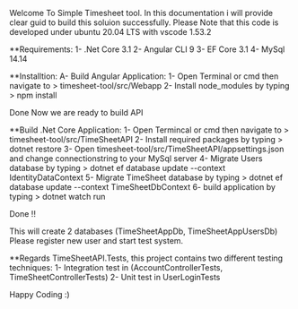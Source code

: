 Welcome To Simple Timesheet tool.
In this documentation i will provide clear guid to build this soluion successfully.
Please Note that this code is developed under ubuntu 20.04 LTS with vscode 1.53.2

**Requirements:
1- .Net Core 3.1
2- Angular CLI 9
3- EF Core 3.1
4- MySql 14.14

**Installtion:
A- Build Angular Application:
    1- Open Terminal or cmd then navigate to > timesheet-tool/src/Webapp
    2- Install node_modules by typing > npm install

Done Now we are ready to build API

**Build .Net Core Application:
    1- Open Termincal or cmd then navigate to > timesheet-tool/src/TimeSheetAPI
    2- Install required packages by typing > dotnet restore
    3- Open timesheet-tool/src/TimeSheetAPI/appsettings.json and change connectionstring to your MySql server
    4- Migrate Users database by typing > dotnet ef database update --context IdentityDataContext
    5- Migrate TimeSheet database by typing > dotnet ef database update --context TimeSheetDbContext
    6- build application by typing > dotnet watch run

Done !!

This will create 2 databases (TimeSheetAppDb, TimeSheetAppUsersDb)
Please register new user and start test system.

**Regards TimeSheetAPI.Tests, this project contains two different testing techniques:
1- Integration test in (AccountControllerTests, TimeSheetControllerTests)
2- Unit test in UserLoginTests

Happy Coding :)
